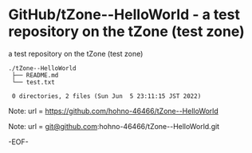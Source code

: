 # GitHub/tZone--HelloWorld - a test repository on the tZone (test zone)

a test repository on the tZone (test zone)

    ./tZone--HelloWorld
     ├── README.md
     └── test.txt
     
     0 directories, 2 files (Sun Jun  5 23:11:15 JST 2022)

Note: url = https://github.com/hohno-46466/tZone--HelloWorld

Note: url = git@github.com:hohno-46466/tZone--HelloWorld.git

-EOF-
